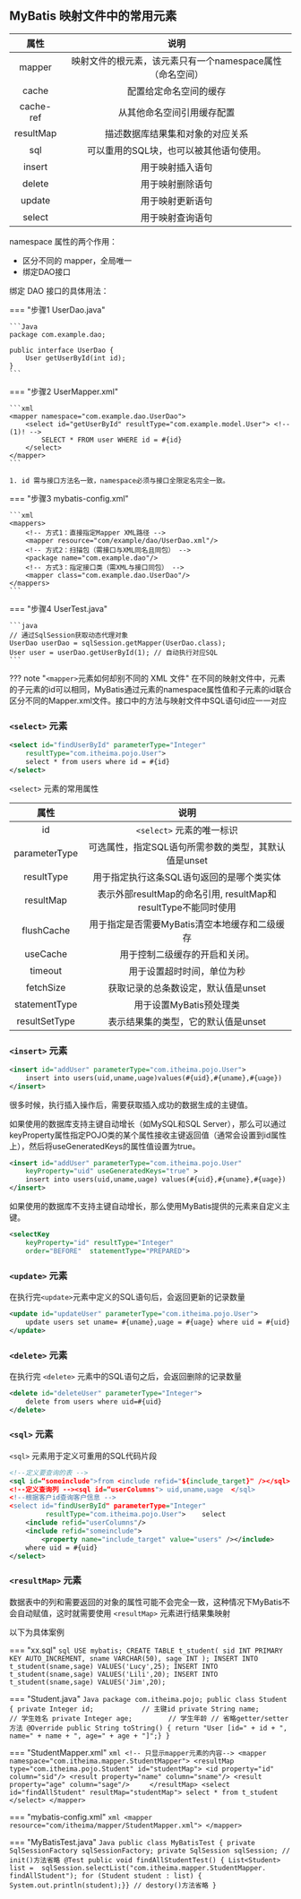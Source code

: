 ## MyBatis 映射文件中的常用元素

|属性|说明|
|:-:|:-:|
|mapper|映射文件的根元素，该元素只有一个namespace属性（命名空间）|
|cache|配置给定命名空间的缓存|
|cache-ref|从其他命名空间引用缓存配置|
|resultMap|描述数据库结果集和对象的对应关系|
|sql|可以重用的SQL块，也可以被其他语句使用。|
|insert|用于映射插入语句|
|delete|用于映射删除语句|
|update|用于映射更新语句|
|select|用于映射查询语句|

namespace 属性的两个作用：

- 区分不同的 mapper，全局唯一
- 绑定DAO接口

绑定 DAO 接口的具体用法：

=== "步骤1 UserDao.java"

    ```Java
    package com.example.dao;

    public interface UserDao {
        User getUserById(int id);
    }
    ```

=== "步骤2 UserMapper.xml"

    ```xml 
    <mapper namespace="com.example.dao.UserDao">
        <select id="getUserById" resultType="com.example.model.User"> <!-- (1)! -->
            SELECT * FROM user WHERE id = #{id}
        </select>
    </mapper>
    ```

    1. id 需与接口方法名一致，namespace必须与接口全限定名完全一致。

=== "步骤3 mybatis-config.xml"

    ```xml
    <mappers>
        <!-- 方式1：直接指定Mapper XML路径 -->
        <mapper resource="com/example/dao/UserDao.xml"/>
        <!-- 方式2：扫描包（需接口与XML同名且同包） -->
        <package name="com.example.dao"/>
        <!-- 方式3：指定接口类（需XML与接口同包） -->
        <mapper class="com.example.dao.UserDao"/>
    </mappers>
    ```

=== "步骤4 UserTest.java"

    ```java
    // 通过SqlSession获取动态代理对象
    UserDao userDao = sqlSession.getMapper(UserDao.class);
    User user = userDao.getUserById(1); // 自动执行对应SQL
    ```

??? note "`<mapper>`元素如何却别不同的 XML 文件"
    在不同的映射文件中，<mapper>元素的子元素的id可以相同，MyBatis通过<mapper>元素的namespace属性值和子元素的id联合区分不同的Mapper.xml文件。接口中的方法与映射文件中SQL语句id应一一对应

### `<select>` 元素

```xml title="查询"
<select id="findUserById" parameterType="Integer"
    resultType="com.itheima.pojo.User">
    select * from users where id = #{id}
</select>
```

`<select>` 元素的常用属性

|属性|说明|
|:-:|:-:|
|id|`<select>` 元素的唯一标识|
|parameterType|可选属性，指定SQL语句所需参数的类型，其默认值是unset|
|resultType|用于指定执行这条SQL语句返回的是哪个类实体|
|resultMap|表示外部resultMap的命名引用, resultMap和resultType不能同时使用|
|flushCache|用于指定是否需要MyBatis清空本地缓存和二级缓存|
|useCache|用于控制二级缓存的开启和关闭。|
|timeout|用于设置超时时间，单位为秒|
|fetchSize|获取记录的总条数设定，默认值是unset|
|statementType|用于设置MyBatis预处理类|
|resultSetType|表示结果集的类型，它的默认值是unset|

### `<insert>` 元素

```xml title="插入操作"
<insert id="addUser" parameterType="com.itheima.pojo.User">
    insert into users(uid,uname,uage)values(#{uid},#{uname},#{uage})
</insert>
```

很多时候，执行插入操作后，需要获取插入成功的数据生成的主键值。

如果使用的数据库支持主键自动增长（如MySQL和SQL Server），那么可以通过keyProperty属性指定POJO类的某个属性接收主键返回值（通常会设置到id属性上），然后将useGeneratedKeys的属性值设置为true。

```xml title="示例代码"
<insert id="addUser" parameterType="com.itheima.pojo.User"
    keyProperty="uid" useGeneratedKeys="true" >
    insert into users(uid,uname,uage) values(#{uid},#{uname},#{uage})
</insert>
```

如果使用的数据库不支持主键自动增长，那么使用MyBatis提供的<selectKey>元素来自定义主键。

```xml title="示例代码"
<selectKey
    keyProperty="id" resultType="Integer"
    order="BEFORE"	statementType="PREPARED">
```

### `<update>` 元素

在执行完`<update>`元素中定义的SQL语句后，会返回更新的记录数量

```xml title="更新操作"
<update id="updateUser" parameterType="com.itheima.pojo.User">
    update users set uname= #{uname},uage = #{uage} where uid = #{uid}	
</update>
```

### `<delete>` 元素

在执行完 `<delete>` 元素中的SQL语句之后，会返回删除的记录数量

```xml title="删除操作"
<delete id="deleteUser" parameterType="Integer">
    delete from users where uid=#{uid}
</delete>
```

### `<sql>` 元素

`<sql>` 元素用于定义可重用的SQL代码片段

```xml title="根据客户id查询客户信息的SQL片段 "
<!--定义要查询的表 -->
<sql id=“someinclude">from <include refid="${include_target}" /></sql>
<!--定义查询列 --><sql id=“userColumns">	uid,uname,uage 	</sql>
<!--根据客户id查询客户信息 -->
<select id="findUserById" parameterType="Integer" 
         resultType="com.itheima.pojo.User">	select 
    <include refid="userColumns"/>
    <include refid="someinclude">
        <property name="include_target" value="users" /></include>
    where uid = #{uid}
</select> 
```

### `<resultMap>` 元素

数据表中的列和需要返回的对象的属性可能不会完全一致，这种情况下MyBatis不会自动赋值，这时就需要使用 `<resultMap>` 元素进行结果集映射

以下为具体案例

=== "xx.sql"
    ```sql
    USE mybatis;
    CREATE TABLE t_student(
    sid INT PRIMARY KEY AUTO_INCREMENT,
    sname VARCHAR(50),
    sage INT
    );
    INSERT INTO t_student(sname,sage) VALUES('Lucy',25);
    INSERT INTO t_student(sname,sage) VALUES('Lili',20);
    INSERT INTO t_student(sname,sage) VALUES('Jim',20);
    ```

=== "Student.java"
    ```Java
    package com.itheima.pojo;
    public class Student {
        private Integer id;            // 主键id
        private String name;        // 学生姓名
        private Integer age;         // 学生年龄
        // 省略getter/setter方法
        @Override
        public String toString() {
    return "User [id=" + id + ", name=" + name + ", age=" + age + "]";}
    }
    ```

=== "StudentMapper.xml"
    ```xml
    <!-- 只显示mapper元素的内容-->
    <mapper namespace="com.itheima.mapper.StudentMapper">
        <resultMap type="com.itheima.pojo.Student" id="studentMap">
            <id property="id" column="sid"/>
            <result property="name" column="sname"/>
            <result property="age" column="sage"/>    
        </resultMap>
        <select id="findAllStudent" resultMap="studentMap">
        select * from t_student
        </select>
    </mapper>
    ```

=== "mybatis-config.xml"
    ```xml
    <mapper resource="com/itheima/mapper/StudentMapper.xml">
    </mapper>
    ```

=== "MyBatisTest.java"
    ```Java
    public class MyBatisTest {
        private SqlSessionFactory sqlSessionFactory;
        private SqlSession sqlSession;
        // init()方法省略
        @Test
        public void findAllStudentTest() {
            List<Student> list = 
            sqlSession.selectList("com.itheima.mapper.StudentMapper.
        findAllStudent");
            for (Student student : list) {	System.out.println(student);}}
        // destory()方法省略
    }
    ```
